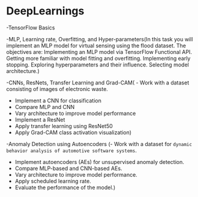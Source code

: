 # DeepLearnings

-TensorFlow Basics


-MLP, Learning rate, Overfitting, and Hyper-parameters(In this task you will implement an MLP model for virtual sensing using the flood dataset. The objectives are:
Implementing an MLP model via TensorFlow Functional API.
Getting more familiar with model fitting and overfitting.
Implementing early stopping.
Exploring hyperparameters and their influence.
Selecting model architecture.)


-CNNs, ResNets, Transfer Learning and Grad-CAM( - Work with a dataset consisting of images of electronic waste.
- Implement a CNN for classification
- Compare MLP and CNN
- Vary architecture to improve model performance
- Implement a ResNet
- Apply transfer learning using ResNet50
- Apply Grad-CAM class activation visualization)


-Anomaly Detection using Autoencoders (- Work with a dataset for `dynamic behavior analysis of automotive software systems`.
- Implement autoencoders (AEs) for unsupervised anomaly detection.
- Compare MLP-based and CNN-based AEs.
- Vary architecture to improve model performance.
- Apply scheduled learning rate.
- Evaluate the performance of the model.)

